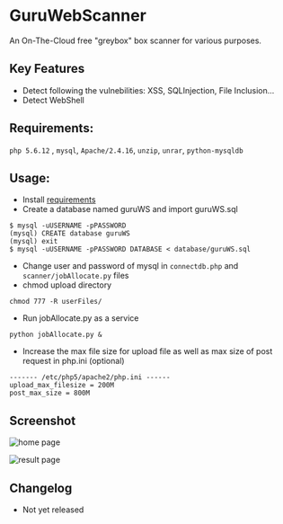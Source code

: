 # GuruWebScanner
An On-The-Cloud free "greybox" box scanner for various purposes.

## Key Features
* Detect following the vulnebilities: XSS, SQLInjection, File Inclusion...
* Detect WebShell

## Requirements:
`php 5.6.12` , `mysql`, `Apache/2.4.16`, `unzip`, `unrar`, `python-mysqldb`

## Usage:
* Install [requirements](https://www.digitalocean.com/community/tutorials/how-to-install-linux-apache-mysql-php-lamp-stack-on-ubuntu)
* Create a database named guruWS and import guruWS.sql
```
$ mysql -uUSERNAME -pPASSWORD
(mysql) CREATE database guruWS
(mysql) exit
$ mysql -uUSERNAME -pPASSWORD DATABASE < database/guruWS.sql
```
* Change user and password of mysql in `connectdb.php` and `scanner/jobAllocate.py` files
* chmod upload directory
```
chmod 777 -R userFiles/
```
* Run jobAllocate.py as a service
```
python jobAllocate.py &
```
* Increase the max file size for upload file as well as max size of post request in php.ini (optional)
```
------- /etc/php5/apache2/php.ini ------
upload_max_filesize = 200M
post_max_size = 800M
```

## Screenshot
![home page](https://raw.githubusercontent.com/giaplv57/GuruWebScanner/master/img/screenshot/home.jpg?token=AE0vQvA4-EiGkFjOlf7yfDHnRkFcBM8jks5WAck6wA%3D%3D)

![result page](https://raw.githubusercontent.com/giaplv57/GuruWebScanner/master/img/screenshot/result.JPG?token=AE0vQjgCbOwsGx3sy-U9fpTH-BYYq7yQks5WAcliwA%3D%3D)

## Changelog
* Not yet released
